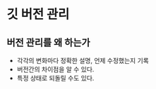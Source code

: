 # 깃 버전 관리

## 버전 관리를 왜 하는가

* 각각의 변화마다 정확한 설명, 언제 수정했는지 기록
* 버전간의 차이점을 알 수 있다.
* 특정 상태로 되돌릴 수도 있다.


